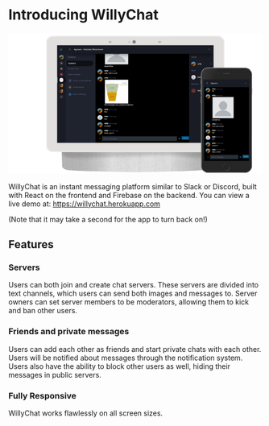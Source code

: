 # Introducing WillyChat
![WillyChat](https://github.com/will-turner123/willychat-public/blob/master/src/theme/images/hero.png?raw=true)

WillyChat is an instant messaging platform similar to Slack or Discord, built with React on the frontend and Firebase on the backend. 
You can view a live demo at:  https://willychat.herokuapp.com 

(Note that it may take a second for the app to turn back on!)

## Features
### Servers
Users can both join and create chat servers. These servers are divided into text channels, which users can send both images and messages to. Server owners can set server members to be moderators, allowing them to kick and ban other users. 

### Friends and private messages
Users can add each other as friends and start private chats with each other. Users will be notified about messages through the notification system. Users also have the ability to block other users as well, hiding their messages in public servers.

### Fully Responsive

WillyChat works flawlessly on all screen sizes.

